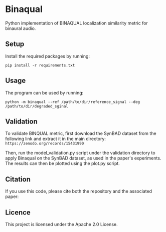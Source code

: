 # Binaqual
Python implementation of BINAQUAL localization similarity metric for binaural audio.
## Setup
Install the required packages by running:

`pip install -r requirements.txt`

## Usage
The program can be used by running:

`python -m binaqual --ref /path/to/dir/reference_signal --deg /path/to/dir/degraded_sginal`


## Validation

To validate BINQUAL metric, first download the SynBAD dataset from the following link and extract it in the main directory:
`https://zenodo.org/records/15431990`

Then, run the model_validation.py script under the validation directory to apply Binaqual on the SynBAD dataset, as used in the paper's experiments. The results can then be plotted using the plot.py script.


## Citation
If you use this code, please cite both the repository and the associated paper:


## Licence
This project is licensed under the Apache 2.0 License.
